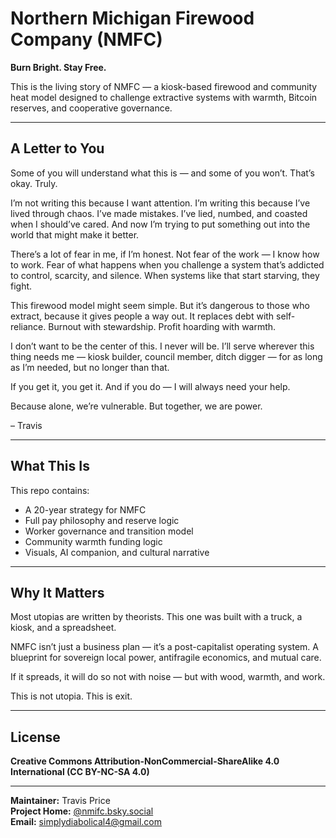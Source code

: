 # Northern Michigan Firewood Company (NMFC)

**Burn Bright. Stay Free.**

This is the living story of NMFC — a kiosk-based firewood and community heat model designed to challenge extractive systems with warmth, Bitcoin reserves, and cooperative governance.

---

## A Letter to You

Some of you will understand what this is — and some of you won’t. That’s okay. Truly.

I’m not writing this because I want attention. I’m writing this because I’ve lived through chaos. I’ve made mistakes. I’ve lied, numbed, and coasted when I should’ve cared. And now I’m trying to put something out into the world that might make it better.

There’s a lot of fear in me, if I’m honest. Not fear of the work — I know how to work. Fear of what happens when you challenge a system that’s addicted to control, scarcity, and silence. When systems like that start starving, they fight.

This firewood model might seem simple. But it’s dangerous to those who extract, because it gives people a way out. It replaces debt with self-reliance. Burnout with stewardship. Profit hoarding with warmth.

I don’t want to be the center of this. I never will be. I’ll serve wherever this thing needs me — kiosk builder, council member, ditch digger — for as long as I’m needed, but no longer than that.

If you get it, you get it. And if you do — I will always need your help.

Because alone, we’re vulnerable. But together, we are power.

– Travis

---

## What This Is

This repo contains:
- A 20-year strategy for NMFC
- Full pay philosophy and reserve logic
- Worker governance and transition model
- Community warmth funding logic
- Visuals, AI companion, and cultural narrative

---

## Why It Matters

Most utopias are written by theorists.
This one was built with a truck, a kiosk, and a spreadsheet.

NMFC isn’t just a business plan — it’s a post-capitalist operating system. A blueprint for sovereign local power, antifragile economics, and mutual care.

If it spreads, it will do so not with noise — but with wood, warmth, and work.

This is not utopia. This is exit.

---

## License

**Creative Commons Attribution-NonCommercial-ShareAlike 4.0 International (CC BY-NC-SA 4.0)**

---

**Maintainer:** Travis Price  
**Project Home:** [@nmifc.bsky.social](https://bsky.app/profile/nmifc.bsky.social)  
**Email:** simplydiabolical4@gmail.com
